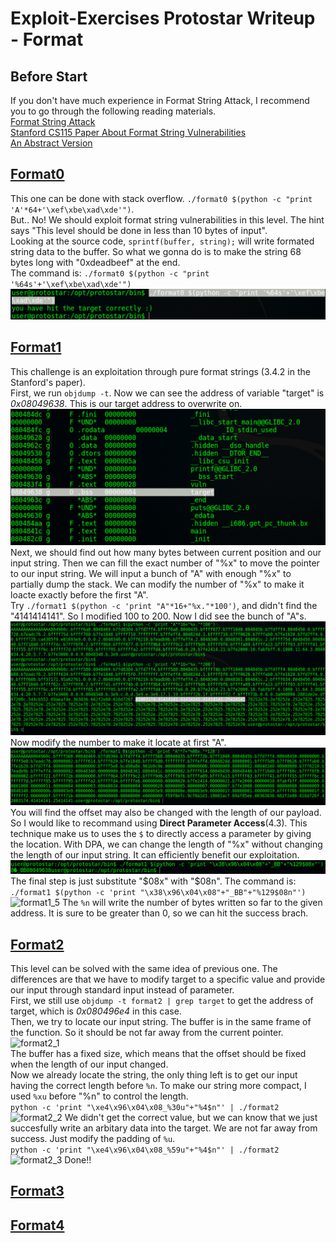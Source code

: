 # Exploit-Exercises Protostar Writeup - Format

## Before Start
If you don't have much experience in Format String Attack, I recommend you to go through the following reading materials.      
[Format String Attack](https://www.owasp.org/index.php/Format_string_attack)    
[Stanford CS115 Paper About Format String Vulnerabilities](https://crypto.stanford.edu/cs155/papers/formatstring-1.2.pdf)        
[An Abstract Version](http://www.cis.syr.edu/~wedu/Teaching/cis643/LectureNotes_New/Format_String.pdf)

## [Format0](https://exploit-exercises.com/protostar/format0/)
This one can be done with stack overflow. ```./format0 $(python -c "print 'A'*64+'\xef\xbe\xad\xde'")```.     
But.. No! We should exploit format string vulnerabilities in this level. The hint says "This level should be done in less than 10 bytes of input".    
Looking at the source code, ```sprintf(buffer, string);``` will write formated string data to the buffer. So what we gonna do is to make the string 68 bytes long with "0xdeadbeef" at the end.    
The command is: ```./format0 $(python -c "print '%64s'+'\xef\xbe\xad\xde'")```   
![format0_1](./images/format0_1.png)    


## [Format1](https://exploit-exercises.com/protostar/format1/)
This challenge is an exploitation through pure format strings (3.4.2 in the Stanford's paper).    
First, we run ```objdump -t```. Now we can see the address of variable "target" is _0x08049638_. This is our target address to overwrite on.      
![format1_1](./images/format1_1.png)    
Next, we should find out how many bytes between current position and our input string. Then we can fill the exact number of "%x" to move the pointer to our input string. We will input a bunch of "A" with enough "%x" to partially dump the stack. We can modify the number of "%x" to make it loacte exactly before the first "A".       
Try ```./format1 $(python -c 'print "A"*16+"%x."*100')```, and didn't find the "4141414141". So I modified 100 to 200. Now I did see the bunch of "A"s. 
![format1_2](./images/format1_2.png)    
Now modify the number to make it locate at first "A".     
![format1_3](./images/format1_3.png)     
You will find the offset may also be changed with the length of our payload. So I would like to recommand using __Direct Parameter Access__(4.3). This technique make us to uses the ```$``` to directly access a parameter by giving the location. With DPA, we can change the length of "%x" without changing the length of our input string. It can efficiently benefit our exploitation.
![format1_4](./images/format1_4.png)
The final step is just substitute "$08x" with "$08n". The command is:     
```./format1 $(python -c 'print "\x38\x96\x04\x08"+"_BB"+"%129$08n"')```    
![format1_5](./images/format1_5.png)
The ```%n``` will write the number of bytes written so far to the given address. It is sure to be greater than 0, so we can hit the success brach. 
    


## [Format2](https://exploit-exercises.com/protostar/format2/)
This level can be solved with the same idea of previous one. The differences are that we have to modify target to a specific value and provide our input through standard input instead of parameter.      
First, we still use ```objdump -t format2 | grep target``` to get the address of target, which is _0x080496e4_ in this case.      
Then, we try to locate our input string. The buffer is in the same frame of the function. So it should be not far away from the current pointer.     
![format2_1](./images/format2_1.png)    
The buffer has a fixed size, which means that the offset should be fixed when the length of our input changed.      
Now we already locate the string, the only thing left is to get our input having the correct length before ```%n```. To make our string more compact, I used ```%xu``` before "%n" to control the length.    
```python -c 'print "\xe4\x96\x04\x08_%30u"+"%4$n"' | ./format2```
![format2_2](./images/format2_2.png)
We didn't get the correct value, but we can know that we just succesfully write an arbitary data into the target. We are not far away from success. Just modify the padding of ```%u```.     
```python -c 'print "\xe4\x96\x04\x08_%59u"+"%4$n"' | ./format2```    
![format2_3](./images/format2_3.png)
Done!!     



## [Format3](https://exploit-exercises.com/protostar/format3/)
## [Format4](https://exploit-exercises.com/protostar/format4/)
